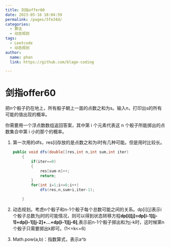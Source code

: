 ```yaml
---
title: 剑指offer60
date: 2023-05-16 18:04:59
permalink: /pages/5fe34d/
categories: 
  - 算法
  - 动态规划
tags: 
  - Leetcode
  - 动态规划
author: 
  name: phan
  link: https://github.com/blage-coding

---
```

# 剑指offer60

把n个骰子扔在地上，所有骰子朝上一面的点数之和为s。输入n，打印出s的所有可能的值出现的概率。

你需要用一个浮点数数组返回答案，其中第 i 个元素代表这 n 个骰子所能掷出的点数集合中第 i 小的那个的概率。

1. 第一次用的dfs，res[i]存放的是点数之和为i时有几种可能。但是用时比较长。

   ```java
   public void dfs(double[]res,int n,int sum,int iter)
       {
           if(iter==0)
           {
               res[sum-n]++;
               return;
           }
           for(int i=1;i<=6;i++)
               dfs(res,n,sum+i,iter-1);
   
       }
   ```

2. 动态规划。考虑n个骰子和n-1个骰子每个总数可能之间的关系。dp\[i][j]表示i个骰子总数为j时的可能情况，则可以得到状态转移方程**dp\[i][j]=dp\[i-1][j-1]+dp\[i-1][j-2]+...+dp\[i-1][j-6]**,表示前n-1个骰子掷出和为j-k时，这时候第n个骰子只需要掷出k即可。(1<=k<=6)

3. Math.pow(a,b)：指数算式，表示a^b